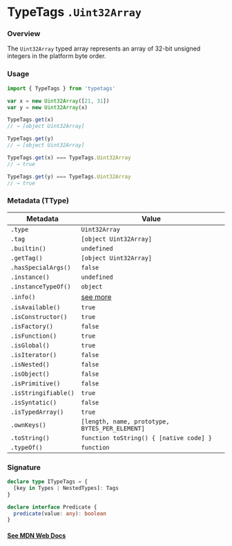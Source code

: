 # TypeTags `.Uint32Array`

### Overview

The `Uint32Array` typed array represents an array of 32-bit unsigned integers in the platform byte order.

### Usage

```js
import { TypeTags } from 'typetags'

var x = new Uint32Array([21, 31])
var y = new Uint32Array(x)

TypeTags.get(x)
// → [object Uint32Array]

TypeTags.get(y)
// → [object Uint32Array]

TypeTags.get(x) === TypeTags.Uint32Array
// → true

TypeTags.get(y) === TypeTags.Uint32Array
// → true
```

### Metadata (TType)

| Metadata             | Value                                          |
| -------------------- | ---------------------------------------------- |
| `.type`              | `Uint32Array`                                  |
| `.tag`               | `[object Uint32Array]`                         |
| `.builtin()`         | `undefined`                                    |
| `.getTag()`          | `[object Uint32Array]`                         |
| `.hasSpecialArgs()`  | `false`                                        |
| `.instance()`        | `undefined`                                    |
| `.instanceTypeOf()`  | `object`                                       |
| `.info()`            | [see more]()                                   |
| `.isAvailable()`     | `true`                                         |
| `.isConstructor()`   | `true`                                         |
| `.isFactory()`       | `false`                                        |
| `.isFunction()`      | `true`                                         |
| `.isGlobal()`        | `true`                                         |
| `.isIterator()`      | `false`                                        |
| `.isNested()`        | `false`                                        |
| `.isObject()`        | `false`                                        |
| `.isPrimitive()`     | `false`                                        |
| `.isStringifiable()` | `true`                                         |
| `.isSyntatic()`      | `false`                                        |
| `.isTypedArray()`    | `true`                                         |
| `.ownKeys()`         | `[length, name, prototype, BYTES_PER_ELEMENT]` |
| `.toString()`        | `function toString() { [native code] }`        |
| `.typeOf()`          | `function`                                     |

### Signature

```ts
declare type ITypeTags = {
  [key in Types | NestedTypes]: Tags
}

declare interface Predicate {
  predicate(value: any): boolean
}
```

#### [See MDN Web Docs](https://developer.mozilla.org/en-US/docs/Web/JavaScript/Reference/Global_Objects/Uint32Array)
